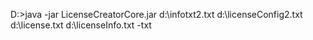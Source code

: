 D:\>java -jar LicenseCreatorCore.jar d:\infotxt2.txt d:\licenseConfig2.txt d:\license.txt d:\licenseInfo.txt -txt
